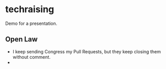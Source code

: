 techraising
===========

Demo for a presentation.

Open Law
--------

* I keep sending Congress my Pull Requests, but they keep closing them without comment.
* 
